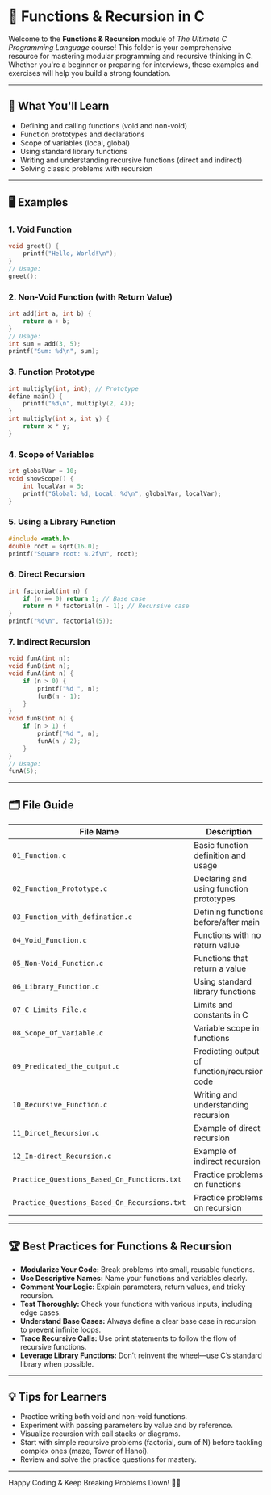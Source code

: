 # 🧩 Functions & Recursion in C

Welcome to the **Functions & Recursion** module of _The Ultimate C Programming Language_ course! This folder is your comprehensive resource for mastering modular programming and recursive thinking in C. Whether you're a beginner or preparing for interviews, these examples and exercises will help you build a strong foundation.

---

## 🎯 What You'll Learn

- Defining and calling functions (void and non-void)
- Function prototypes and declarations
- Scope of variables (local, global)
- Using standard library functions
- Writing and understanding recursive functions (direct and indirect)
- Solving classic problems with recursion

---

## 🖥️ Examples

### 1. Void Function

```c
void greet() {
    printf("Hello, World!\n");
}
// Usage:
greet();
```

### 2. Non-Void Function (with Return Value)

```c
int add(int a, int b) {
    return a + b;
}
// Usage:
int sum = add(3, 5);
printf("Sum: %d\n", sum);
```

### 3. Function Prototype

```c
int multiply(int, int); // Prototype
define main() {
    printf("%d\n", multiply(2, 4));
}
int multiply(int x, int y) {
    return x * y;
}
```

### 4. Scope of Variables

```c
int globalVar = 10;
void showScope() {
    int localVar = 5;
    printf("Global: %d, Local: %d\n", globalVar, localVar);
}
```

### 5. Using a Library Function

```c
#include <math.h>
double root = sqrt(16.0);
printf("Square root: %.2f\n", root);
```

### 6. Direct Recursion

```c
int factorial(int n) {
    if (n == 0) return 1; // Base case
    return n * factorial(n - 1); // Recursive case
}
printf("%d\n", factorial(5));
```

### 7. Indirect Recursion

```c
void funA(int n);
void funB(int n);
void funA(int n) {
    if (n > 0) {
        printf("%d ", n);
        funB(n - 1);
    }
}
void funB(int n) {
    if (n > 1) {
        printf("%d ", n);
        funA(n / 2);
    }
}
// Usage:
funA(5);
```

---

## 🗂️ File Guide

| File Name                              | Description                                      |
|----------------------------------------|--------------------------------------------------|
| `01_Function.c`                        | Basic function definition and usage              |
| `02_Function_Prototype.c`              | Declaring and using function prototypes          |
| `03_Function_with_defination.c`        | Defining functions before/after main             |
| `04_Void_Function.c`                   | Functions with no return value                   |
| `05_Non-Void_Function.c`               | Functions that return a value                    |
| `06_Library_Function.c`                | Using standard library functions                 |
| `07_C_Limits_File.c`                   | Limits and constants in C                        |
| `08_Scope_Of_Variable.c`               | Variable scope in functions                      |
| `09_Predicated_the_output.c`           | Predicting output of function/recursion code     |
| `10_Recursive_Function.c`              | Writing and understanding recursion              |
| `11_Dircet_Recursion.c`                | Example of direct recursion                      |
| `12_In-direct_Recursion.c`             | Example of indirect recursion                    |
| `Practice_Questions_Based_On_Functions.txt` | Practice problems on functions              |
| `Practice_Questions_Based_On_Recursions.txt`| Practice problems on recursion               |

---

## 🏆 Best Practices for Functions & Recursion

- **Modularize Your Code:** Break problems into small, reusable functions.
- **Use Descriptive Names:** Name your functions and variables clearly.
- **Comment Your Logic:** Explain parameters, return values, and tricky recursion.
- **Test Thoroughly:** Check your functions with various inputs, including edge cases.
- **Understand Base Cases:** Always define a clear base case in recursion to prevent infinite loops.
- **Trace Recursive Calls:** Use print statements to follow the flow of recursive functions.
- **Leverage Library Functions:** Don’t reinvent the wheel—use C’s standard library when possible.

---

## 💡 Tips for Learners

- Practice writing both void and non-void functions.
- Experiment with passing parameters by value and by reference.
- Visualize recursion with call stacks or diagrams.
- Start with simple recursive problems (factorial, sum of N) before tackling complex ones (maze, Tower of Hanoi).
- Review and solve the practice questions for mastery.

---

Happy Coding & Keep Breaking Problems Down! 🧠✨
